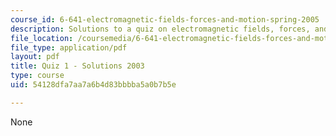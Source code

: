 ```yaml
---
course_id: 6-641-electromagnetic-fields-forces-and-motion-spring-2005
description: Solutions to a quiz on electromagnetic fields, forces, and motion.
file_location: /coursemedia/6-641-electromagnetic-fields-forces-and-motion-spring-2005/54128dfa7aa7a6b4d83bbbba5a0b7b5e_03_q01_sol.pdf
file_type: application/pdf
layout: pdf
title: Quiz 1 - Solutions 2003
type: course
uid: 54128dfa7aa7a6b4d83bbbba5a0b7b5e

---
```

None